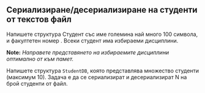 ## Сериализиране/десериализиране на студенти от текстов файл

Напишете структура Студент със име големина най много 100 символа, и факултетен номер . Всеки студент има избираеми дисциплини.

**Note:** _Направете представянето на избираемите дисциплини оптимално от към памет._

Напишeте структура `StudentDB`, която представлява множество студенти (максимум 10). Задача е да се сериализират и десериализират N на брой студенти от файл.
